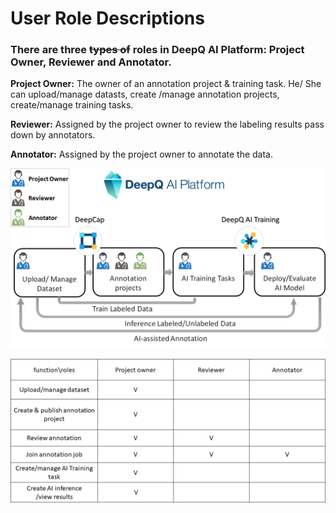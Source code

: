 # User Role Descriptions

### There are three ~~types of~~ roles in DeepQ AI Platform: Project Owner, Reviewer and Annotator. 

**Project Owner:** The owner of an annotation project & training task. He/ She can upload/manage datasts, create /manage annotation projects, create/manage training tasks. 

**Reviewer:** Assigned by the project owner to review the labeling results pass down by annotators.

**Annotator:** Assigned by the project owner to annotate the data.

![](../.gitbook/assets/image%20%2894%29.png)





![ The Function/Role matrix of DeepQ AI Platform](../.gitbook/assets/image%20%28103%29.png)

